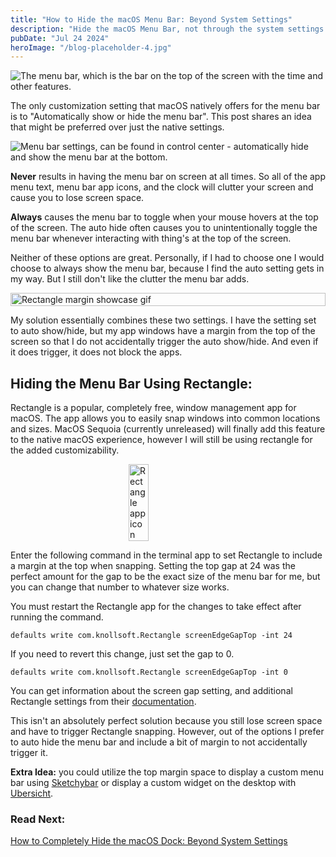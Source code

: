 ```yaml
---
title: "How to Hide the macOS Menu Bar: Beyond System Settings"
description: "Hide the macOS Menu Bar, not through the system settings app."
pubDate: "Jul 24 2024"
heroImage: "/blog-placeholder-4.jpg"
---
```


![The menu bar, which is the bar on the top of the screen with the time and other features.](/images/6/menu-bar.png)

The only customization setting that macOS natively offers for the menu bar is to "Automatically show or hide the menu bar". This post shares an idea that might be preferred over just the native settings.

![Menu bar settings, can be found in control center - automatically hide and show the menu bar at the bottom.](/images/6/hide-menu-bar-settings.png)

**Never** results in having the menu bar on screen at all times. So all of the app menu text, menu bar app icons, and the clock will clutter your screen and cause you to lose screen space.

**Always** causes the menu bar to toggle when your mouse hovers at the top of the screen. The auto hide often causes you to unintentionally toggle the menu bar whenever interacting with thing's at the top of the screen.

Neither of these options are great. Personally, if I had to choose one I would choose to always show the menu bar, because I find the auto setting gets in my way. But I still don't like the clutter the menu bar adds.

<div style="display: flex;">
    <img 
    src="/images/6/rectangle-margin.gif" 
    alt="Rectangle margin showcase gif" 
    style="margin: auto; width: 100%"
    />
</div>

My solution essentially combines these two settings. I have the setting set to auto show/hide, but my app windows have a margin from the top of the screen so that I do not accidentally trigger the auto show/hide. And even if it does trigger, it does not block the apps.

## Hiding the Menu Bar Using Rectangle:

Rectangle is a popular, completely free, window management app for macOS. The app allows you to easily snap windows into common locations and sizes. MacOS Sequoia (currently unreleased) will finally add this feature to the native macOS experience, however I will still be using rectangle for the added customizability.

<div style="display: flex;">
    <img 
    src="/images/6/rectangle-app-icon.png" 
    alt="Rectangle app icon" 
    style="margin: auto; width: 25%"
    />
</div>

Enter the following command in the terminal app to set Rectangle to include a margin at the top when snapping. Setting the top gap at 24 was the perfect amount for the gap to be the exact size of the menu bar for me, but you can change that number to whatever size works.

You must restart the Rectangle app for the changes to take effect after running the command.

```
defaults write com.knollsoft.Rectangle screenEdgeGapTop -int 24
```

If you need to revert this change, just set the gap to 0.

```
defaults write com.knollsoft.Rectangle screenEdgeGapTop -int 0
```

You can get information about the screen gap setting, and additional Rectangle settings from their [documentation](https://github.com/rxhanson/Rectangle/blob/main/TerminalCommands.md#setting-gaps-at-the-screen-edges).

This isn't an absolutely perfect solution because you still lose screen space and have to trigger Rectangle snapping. However, out of the options I prefer to auto hide the menu bar and include a bit of margin to not accidentally trigger it.

**Extra Idea:** you could utilize the top margin space to display a custom menu bar using [Sketchybar](https://github.com/FelixKratz/SketchyBar) or display a custom widget on the desktop with [Ubersicht](https://tracesof.net/uebersicht/).

### Read Next:

[How to Completely Hide the macOS Dock: Beyond System Settings](https://techsplanation.dev/blog/5-how-to-completely-hide-the-macos-dock-beyond-system-settings/)

